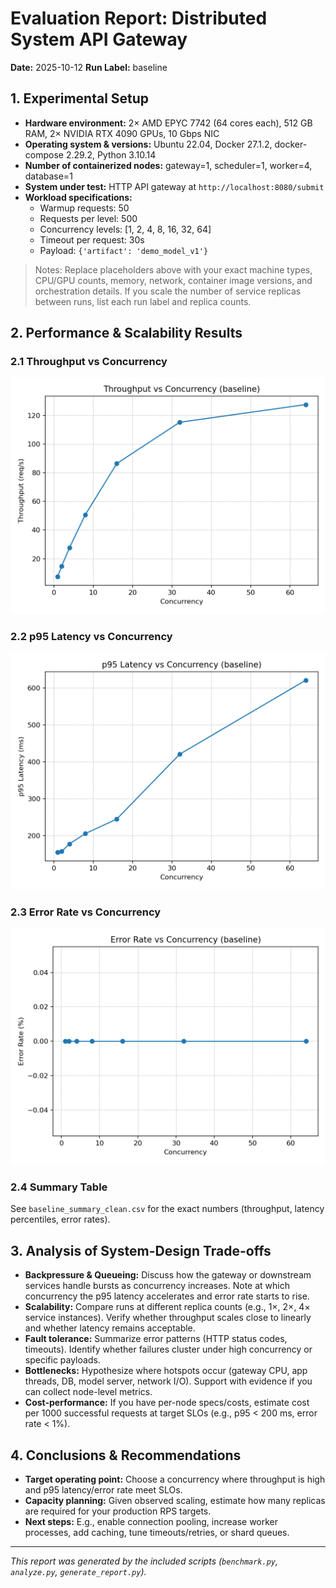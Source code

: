 # Evaluation Report: Distributed System API Gateway

**Date:** 2025-10-12
**Run Label:** baseline

## 1. Experimental Setup
- **Hardware environment:** 2× AMD EPYC 7742 (64 cores each), 512 GB RAM, 2× NVIDIA RTX 4090 GPUs, 10 Gbps NIC
- **Operating system & versions:** Ubuntu 22.04, Docker 27.1.2, docker-compose 2.29.2, Python 3.10.14
- **Number of containerized nodes:** gateway=1, scheduler=1, worker=4, database=1
- **System under test:** HTTP API gateway at `http://localhost:8080/submit`
- **Workload specifications:**
  - Warmup requests: 50
  - Requests per level: 500
  - Concurrency levels: [1, 2, 4, 8, 16, 32, 64]
  - Timeout per request: 30s
  - Payload: `{'artifact': 'demo_model_v1'}`

> Notes: Replace placeholders above with your exact machine types, CPU/GPU counts, memory, network, container image versions, and orchestration details. If you scale the number of service replicas between runs, list each run label and replica counts.

## 2. Performance & Scalability Results

### 2.1 Throughput vs Concurrency
![Throughput](./baseline_throughput.png)

### 2.2 p95 Latency vs Concurrency
![p95 Latency](./baseline_p95_latency.png)

### 2.3 Error Rate vs Concurrency
![Error Rate](./baseline_error_rate.png)

### 2.4 Summary Table
See `baseline_summary_clean.csv` for the exact numbers (throughput, latency percentiles, error rates).

## 3. Analysis of System-Design Trade-offs

- **Backpressure & Queueing:** Discuss how the gateway or downstream services handle bursts as concurrency increases. Note at which concurrency the p95 latency accelerates and error rate starts to rise.
- **Scalability:** Compare runs at different replica counts (e.g., 1×, 2×, 4× service instances). Verify whether throughput scales close to linearly and whether latency remains acceptable.
- **Fault tolerance:** Summarize error patterns (HTTP status codes, timeouts). Identify whether failures cluster under high concurrency or specific payloads.
- **Bottlenecks:** Hypothesize where hotspots occur (gateway CPU, app threads, DB, model server, network I/O). Support with evidence if you can collect node-level metrics.
- **Cost-performance:** If you have per-node specs/costs, estimate cost per 1000 successful requests at target SLOs (e.g., p95 < 200 ms, error rate < 1%).

## 4. Conclusions & Recommendations

- **Target operating point:** Choose a concurrency where throughput is high and p95 latency/error rate meet SLOs.
- **Capacity planning:** Given observed scaling, estimate how many replicas are required for your production RPS targets.
- **Next steps:** E.g., enable connection pooling, increase worker processes, add caching, tune timeouts/retries, or shard queues.

---

*This report was generated by the included scripts (`benchmark.py`, `analyze.py`, `generate_report.py`).*
